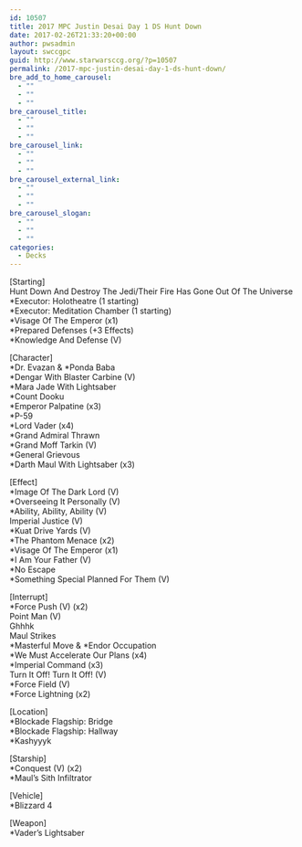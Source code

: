 ```yaml
---
id: 10507
title: 2017 MPC Justin Desai Day 1 DS Hunt Down
date: 2017-02-26T21:33:20+00:00
author: pwsadmin
layout: swccgpc
guid: http://www.starwarsccg.org/?p=10507
permalink: /2017-mpc-justin-desai-day-1-ds-hunt-down/
bre_add_to_home_carousel:
  - ""
  - ""
  - ""
bre_carousel_title:
  - ""
  - ""
  - ""
bre_carousel_link:
  - ""
  - ""
  - ""
bre_carousel_external_link:
  - ""
  - ""
  - ""
bre_carousel_slogan:
  - ""
  - ""
  - ""
categories:
  - Decks
---
```

[Starting]  
Hunt Down And Destroy The Jedi/Their Fire Has Gone Out Of The Universe  
*Executor: Holotheatre (1 starting)  
*Executor: Meditation Chamber (1 starting)  
*Visage Of The Emperor (x1)  
*Prepared Defenses (+3 Effects)  
*Knowledge And Defense (V)

[Character]  
\*Dr. Evazan & \*Ponda Baba  
*Dengar With Blaster Carbine (V)  
*Mara Jade With Lightsaber  
*Count Dooku  
*Emperor Palpatine (x3)  
*P-59  
*Lord Vader (x4)  
*Grand Admiral Thrawn  
*Grand Moff Tarkin (V)  
*General Grievous  
*Darth Maul With Lightsaber (x3)

[Effect]  
*Image Of The Dark Lord (V)  
*Overseeing It Personally (V)  
*Ability, Ability, Ability (V)  
Imperial Justice (V)  
*Kuat Drive Yards (V)  
*The Phantom Menace (x2)  
*Visage Of The Emperor (x1)  
*I Am Your Father (V)  
*No Escape  
*Something Special Planned For Them (V)

[Interrupt]  
*Force Push (V) (x2)  
Point Man (V)  
Ghhhk  
Maul Strikes  
\*Masterful Move & \*Endor Occupation  
*We Must Accelerate Our Plans (x4)  
*Imperial Command (x3)  
Turn It Off! Turn It Off! (V)  
*Force Field (V)  
*Force Lightning (x2)

[Location]  
*Blockade Flagship: Bridge  
*Blockade Flagship: Hallway  
*Kashyyyk

[Starship]  
*Conquest (V) (x2)  
*Maul&#8217;s Sith Infiltrator

[Vehicle]  
*Blizzard 4

[Weapon]  
*Vader&#8217;s Lightsaber